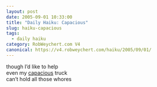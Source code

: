 ```yaml
---
layout: post
date: 2005-09-01 10:33:00
title: "Daily Haiku: Capacious"
slug: haiku-capacious
tags:
  - daily haiku
category: RobWeychert.com V4
canonical: https://v4.robweychert.com/haiku/2005/09/01/
---
```


though I’d like to help  
even my [capacious](http://dictionary.reference.com/wordoftheday/archive/2005/09/01.html) truck  
can’t hold all those whores
